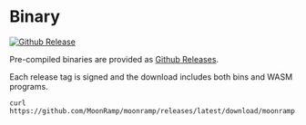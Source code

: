 # Binary

[![Github Release](https://img.shields.io/github/v/release/moonramp/moonramp?label=Github)](https://github.com/moonramp/moonramp/releases)

Pre-compiled binaries are provided as [Github Releases](https://github.com/moonramp/moonramp/releases).

Each release tag is signed and the download includes both bins and WASM programs.

```
curl https://github.com/MoonRamp/moonramp/releases/latest/download/moonramp.tar.gz
```
